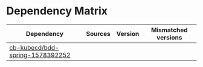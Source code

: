 # Dependency Matrix

Dependency | Sources | Version | Mismatched versions
---------- | ------- | ------- | -------------------
[cb-kubecd/bdd-spring-1578392252](https://github.com/cb-kubecd/bdd-spring-1578392252.git) |  | []() | 
